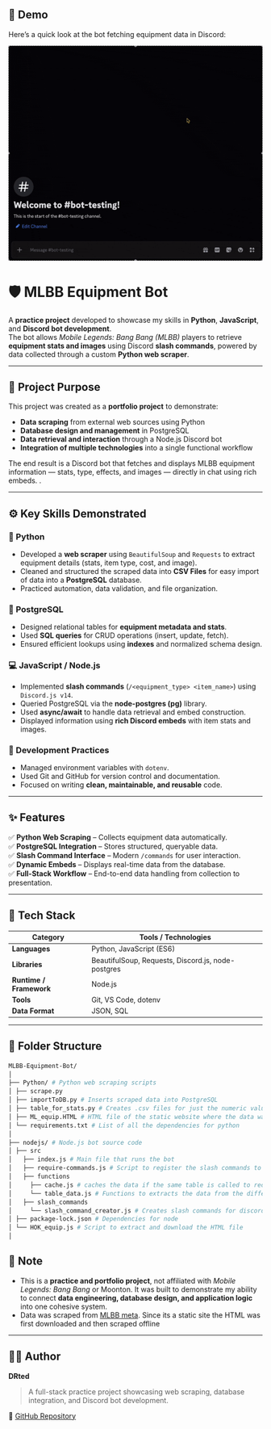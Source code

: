 ## 🎥 Demo
Here’s a quick look at the bot fetching equipment data in Discord:

![MLBB Equipment Bot Demo](assets/demo.gif)


# 🛡️ MLBB Equipment Bot  

A **practice project** developed to showcase my skills in **Python**, **JavaScript**, and **Discord bot development**.  
The bot allows *Mobile Legends: Bang Bang (MLBB)* players to retrieve **equipment stats and images** using Discord **slash commands**, powered by data collected through a custom **Python web scraper**.

---

## 🎯 Project Purpose  

This project was created as a **portfolio project** to demonstrate:  
- **Data scraping** from external web sources using Python  
- **Database design and management** in PostgreSQL  
- **Data retrieval and interaction** through a Node.js Discord bot  
- **Integration of multiple technologies** into a single functional workflow  

The end result is a Discord bot that fetches and displays MLBB equipment information — stats, type, effects, and images — directly in chat using rich embeds. .

---

## ⚙️ Key Skills Demonstrated  

### 🐍 Python  
- Developed a **web scraper** using `BeautifulSoup` and `Requests` to extract equipment details (stats, item type, cost, and image).  
- Cleaned and structured the scraped data into **CSV Files** for easy import of data into a **PostgreSQL** database.  
- Practiced automation, data validation, and file organization.

### 💾 PostgreSQL
- Designed relational tables for **equipment metadata and stats**.  
- Used **SQL queries** for CRUD operations (insert, update, fetch).  
- Ensured efficient lookups using **indexes** and normalized schema design.

### 💻 JavaScript / Node.js  
- Implemented **slash commands** (`/<equipment_type> <item_name>`) using `Discord.js v14`.  
- Queried PostgreSQL via the **node-postgres (pg)** library.  
- Used **async/await** to handle data retrieval and embed construction.  
- Displayed information using **rich Discord embeds** with item stats and images. 

### 🧰 Development Practices  
- Managed environment variables with `dotenv`.  
- Used Git and GitHub for version control and documentation.  
- Focused on writing **clean, maintainable, and reusable** code.  

---

## ✨ Features  

✅ **Python Web Scraping** – Collects equipment data automatically.  
✅ **PostgreSQL Integration** – Stores structured, queryable data.  
✅ **Slash Command Interface** – Modern `/commands` for user interaction.  
✅ **Dynamic Embeds** – Displays real-time data from the database.  
✅ **Full-Stack Workflow** – End-to-end data handling from collection to presentation.  
  

---

## 🧠 Tech Stack  

| Category | Tools / Technologies |
|-----------|----------------------|
| **Languages** | Python, JavaScript (ES6) |
| **Libraries** | BeautifulSoup, Requests, Discord.js, node-postgres |
| **Runtime / Framework** | Node.js |
| **Tools** | Git, VS Code, dotenv |
| **Data Format** | JSON, SQL |

---

## 📂 Folder Structure  

``` bash
MLBB-Equipment-Bot/
│
├── Python/ # Python web scraping scripts
│ ├── scrape.py
│ ├── importToDB.py # Inserts scraped data into PostgreSQL
│ ├── table_for_stats.py # Creates .csv files for just the numeric values (Not used)
│ ├── ML_equip.HTML # HTML file of the static website where the data was scraped
│ └── requirements.txt # List of all the dependencies for python
│
├── nodejs/ # Node.js bot source code
│ ├── src
│   ├── index.js # Main file that runs the bot
│   ├── require-commands.js # Script to register the slash commands to the bot
│   ├── functions
│     ├── cache.js # caches the data if the same table is called to reduce calls made to the db
│     └── table_data.js # Functions to extracts the data from the different tables
│   ├── slash_commands
│     └── slash_command_creator.js # Creates slash commands for discord.js
│ ├── package-lock.json # Dependencies for node
│ └── HOK_equip.js # Script to extract and download the HTML file
│ 
```
## 📜 Note  

- This is a **practice and portfolio project**, not affiliated with *Mobile Legends: Bang Bang* or Moonton.  It was built to demonstrate my ability to connect **data engineering, database design, and application logic** into one cohesive system.
- Data was scraped from [MLBB meta](https://mlbbmeta.com/items/). Since its a static site the HTML was first downloaded and then scraped offline


---
## 👨‍💻 Author  

**DRted**  
> A full-stack practice project showcasing web scraping, database integration, and Discord bot development.  

🔗 [GitHub Repository](https://github.com/DRted2099/MLBB-Equipment-Bot/tree/main)

